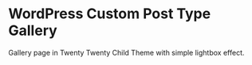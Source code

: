# WordPress Custom Post Type Gallery

Gallery page in Twenty Twenty Child Theme with simple lightbox effect.
